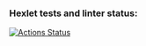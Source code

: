 ### Hexlet tests and linter status:
[![Actions Status](https://github.com/Wesrtty/js-oop-project-62/workflows/hexlet-check/badge.svg)](https://github.com/Wesrtty/js-oop-project-62/actions)